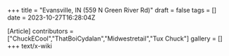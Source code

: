 +++
title = "Evansville, IN (559 N Green River Rd)"
draft = false
tags = []
date = 2023-10-27T16:28:04Z

[Article]
contributors = ["ChuckECool","ThatBoiCydalan","Midwestretail","Tux Chuck"]
gallery = []
+++
text/x-wiki